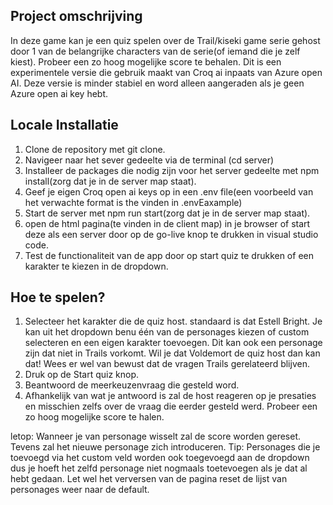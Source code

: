 ## Project omschrijving

In deze game kan je een quiz spelen over de Trail/kiseki game serie gehost door 1 van de belangrijke characters van de serie(of iemand die je zelf kiest). Probeer een zo hoog mogelijke score te behalen. Dit is een experimentele versie die gebruik maakt van Croq ai inpaats van Azure open AI. Deze versie is minder stabiel en word alleen aangeraden als je geen Azure open ai key hebt.

## Locale Installatie

1. Clone de repository met git clone.
2. Navigeer naar het sever gedeelte via de terminal (cd server)
3. Installeer de packages die nodig zijn voor het server gedeelte met npm install(zorg dat je in de server map staat).
4. Geef je eigen Croq open ai keys op in een .env file(een voorbeeld van het verwachte format is the vinden in .envEaxample)
5. Start de server met npm run start(zorg dat je in de server map staat).
6. open de html pagina(te vinden in de client map) in je browser of start deze als een server door op de go-live knop te drukken in visual studio code.
7. Test de functionaliteit van de app door op start quiz te drukken of een karakter te kiezen in de dropdown.

## Hoe te spelen?

1. Selecteer het karakter die de quiz host. standaard is dat Estell Bright. Je kan uit het dropdown benu één van de personages kiezen of custom selecteren en een eigen karakter toevoegen.
   Dit kan ook een personage zijn dat niet in Trails vorkomt. Wil je dat Voldemort de quiz host dan kan dat! Wees er wel van bewust dat de vragen Trails gerelateerd blijven.
2. Druk op de Start quiz knop.
3. Beantwoord de meerkeuzenvraag die gesteld word.
4. Afhankelijk van wat je antwoord is zal de host reageren op je presaties en misschien zelfs over de vraag die eerder gesteld werd.
   Probeer een zo hoog mogelijke score te halen.

letop: Wanneer je van personage wisselt zal de score worden gereset. Tevens zal het nieuwe personage zich introduceren.
Tip: Personages die je toevoegd via het custom veld worden ook toegevoegd aan de dropdown dus je hoeft het zelfd personage niet nogmaals toetevoegen als je dat al hebt gedaan.
Let wel het verversen van de pagina reset de lijst van personages weer naar de default.
